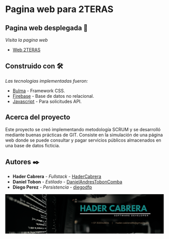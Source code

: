 
# Pagina web para 2TERAS

## Pagina web desplegada 🚀
_Visita la pagina web_
* [Web 2TERAS](https://hadercabrera.github.io/project2TERAS/)

## Construido con 🛠️

_Las tecnologias implementadas fueron:_

* [Bulma](https://developer.mozilla.org/es/docs/Web/JavaScript) - Framework CSS.
* [Firebase](https://developer.mozilla.org/es/docs/Web/CSS) - Base de datos no relacional.
* [Javascript](https://developer.mozilla.org/es/docs/Web/HTML) - Para solicitudes API.

## Acerca del proyecto

Este proyecto se creó implementando metodología SCRUM y se desarrolló mediante buenas prácticas de GIT. Consiste en la simulación de una página web donde se puede consultar y pagar servicios públicos almacenados en una base de datos ficticia.

## Autores ✒️

* **Hader Cabrera** - *Fullstack* - [HaderCabrera](https://github.com/HaderCabrera)
* **Daniel Tobon** - *Estilado* - [DanielAndresTobonComba](https://github.com/DanielAndresTobonComba)
* **Diego Perez** - *Persistencia* - [diegodfp](https://github.com/diegodfp)

![HaderCabreraDev](/img/bannerHader.png)
